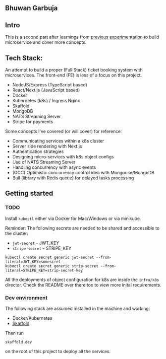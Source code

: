## Bhuwan Garbuja

## Intro

This is a second part after learnings from [previous experimentation](https://github.com/bhuone-garbu/ms-blog) to build microservice and cover more concepts.

## Tech Stack:

An attempt to build a proper (Full Stack) ticket booking system with microservices. The front-end (FE) is less of a focus on this project.

* NodeJS/Express (TypeScript based)
* React/Next.js (JavaScript based)
* Docker
* Kubernetes (k8s) / Ingress Nginx
* Skaffold
* MongoDB
* NATS Streaming Server
* Stripe for payments

Some concepts I've covered (or will cover) for reference:

* Communicating services within a k8s cluster
* Server side rendering with Next.js
* Authentication strategies
* Designing micro-services with k8s object configs
* Use of NATS Streaming Server
* Handling concurrency with async events
* (OCC) Optimistic concurrency control idea with Mongoose/MongoDB
* Bull (library with Redis queue) for delayed tasks processing

## Getting started

### TODO

Install `kubectl` either via Docker for Mac/Windows or via minikube.

Reminder: The following secrets are needed to be shared and accessible to the cluster:

* `jwt-secret` - JWT_KEY
* `stripe-secret` - STRIPE_KEY

```
kubectl create secret generic jwt-secret --from-literal=JWT_KEY=somescret
kubectl create secret generic strip-secret --from-literal=STRIPE_KEY=strip-secret-key
```

All the deployments of object configuration for k8s are inside the `infra/k8s` director. Check the README over there too to view more inital requirements.

### Dev environment

The following stack are assumed installed in the machine and working:

* Docker/Kubernetes
* [Skaffold](www.skaffold.dev)

Then run

```
skaffold dev
```

on the root of this project to deploy all the services.
